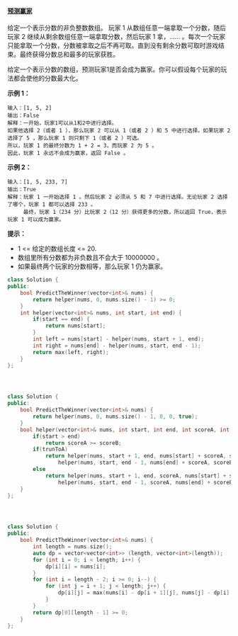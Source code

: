 #### [预测赢家](https://leetcode-cn.com/problems/predict-the-winner/)

给定一个表示分数的非负整数数组。 玩家 1 从数组任意一端拿取一个分数，随后玩家 2 继续从剩余数组任意一端拿取分数，然后玩家 1 拿，…… 。每次一个玩家只能拿取一个分数，分数被拿取之后不再可取。直到没有剩余分数可取时游戏结束。最终获得分数总和最多的玩家获胜。

给定一个表示分数的数组，预测玩家1是否会成为赢家。你可以假设每个玩家的玩法都会使他的分数最大化。

 

**示例 1：**

```
输入：[1, 5, 2]
输出：False
解释：一开始，玩家1可以从1和2中进行选择。
如果他选择 2（或者 1 ），那么玩家 2 可以从 1（或者 2 ）和 5 中进行选择。如果玩家 2 选择了 5 ，那么玩家 1 则只剩下 1（或者 2 ）可选。
所以，玩家 1 的最终分数为 1 + 2 = 3，而玩家 2 为 5 。
因此，玩家 1 永远不会成为赢家，返回 False 。
```

**示例 2：**

```
输入：[1, 5, 233, 7]
输出：True
解释：玩家 1 一开始选择 1 。然后玩家 2 必须从 5 和 7 中进行选择。无论玩家 2 选择了哪个，玩家 1 都可以选择 233 。
     最终，玩家 1（234 分）比玩家 2（12 分）获得更多的分数，所以返回 True，表示玩家 1 可以成为赢家。
```

 

**提示：**

- 1 <= 给定的数组长度 <= 20.
- 数组里所有分数都为非负数且不会大于 10000000 。
- 如果最终两个玩家的分数相等，那么玩家 1 仍为赢家。

```c++
class Solution {
public:
    bool PredictTheWinner(vector<int>& nums) {
        return helper(nums, 0, nums.size() - 1) >= 0;
    }
    int helper(vector<int>& nums, int start, int end) {
        if(start == end) {
            return nums[start];
        }
        int left = nums[start] - helper(nums, start + 1, end);
        int right = nums[end] - helper(nums, start, end - 1);
        return max(left, right);
    }
};




class Solution {
public:
    bool PredictTheWinner(vector<int>& nums) {
        return helper(nums, 0, nums.size() - 1, 0, 0, true);
    }
    bool helper(vector<int>& nums, int start, int end, int scoreA, int scoreB, bool trunToA) {
        if(start > end)
            return scoreA >= scoreB;
        if(trunToA)
            return helper(nums, start + 1, end, nums[start] + scoreA, scoreB, false) ||
                helper(nums, start, end - 1, nums[end] + scoreA, scoreB, false);
        else
            return helper(nums, start + 1, end, scoreA, nums[start] + scoreB, true) &&
                helper(nums, start, end - 1, scoreA, nums[end] + scoreB, true);
    }
};




class Solution {
public:
    bool PredictTheWinner(vector<int>& nums) {
        int length = nums.size();
        auto dp = vector<vector<int>> (length, vector<int>(length));
        for (int i = 0; i < length; i++) {
            dp[i][i] = nums[i];
        }
        for (int i = length - 2; i >= 0; i--) {
            for (int j = i + 1; j < length; j++) {
                dp[i][j] = max(nums[i] - dp[i + 1][j], nums[j] - dp[i][j - 1]);
            }
        }
        return dp[0][length - 1] >= 0;
    }
};

```

